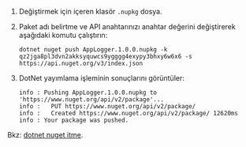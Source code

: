 1. Değiştirmek için içeren klasör `.nupkg` dosya.

1. Paket adı belirtme ve API anahtarınızı anahtar değerini değiştirerek aşağıdaki komutu çalıştırın:

    ```cli
    dotnet nuget push AppLogger.1.0.0.nupkg -k qz2jga8pl3dvn2akksyquwcs9ygggg4exypy3bhxy6w6x6 -s https://api.nuget.org/v3/index.json
    ```

1. DotNet yayımlama işleminin sonuçlarını görüntüler:

    ```output
    info : Pushing AppLogger.1.0.0.nupkg to 'https://www.nuget.org/api/v2/package'...
    info :   PUT https://www.nuget.org/api/v2/package/
    info :   Created https://www.nuget.org/api/v2/package/ 12620ms
    info : Your package was pushed.
    ```

Bkz: [dotnet nuget itme](/dotnet/core/tools/dotnet-nuget-push).